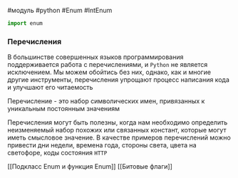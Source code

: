 #модуль #python #Enum #IntEnum


```python
import enum
```
### Перечисления
В большинстве  совершенных языков программирования поддерживается работа с перечислениями, и `Python` не является исключением. Мы можем обойтись без них, однако, как и многие другие инструменты, перечисления упрощают процесс написания кода и улучшают его читаемость

Перечисление - это набор символических имен, привязанных к уникальным постоянным значениям

Перечисления могут быть полезны, когда нам необходимо определить неизменяемый набор похожих или связанных констант, которые могут иметь смысловое значение. В качестве примеров перечислений можно привести дни недели, времена года, стороны света, цвета на светофоре, коды состояния `HTTP`

[[Подкласс Enum и функция Enum]]
[[Битовые флаги]]